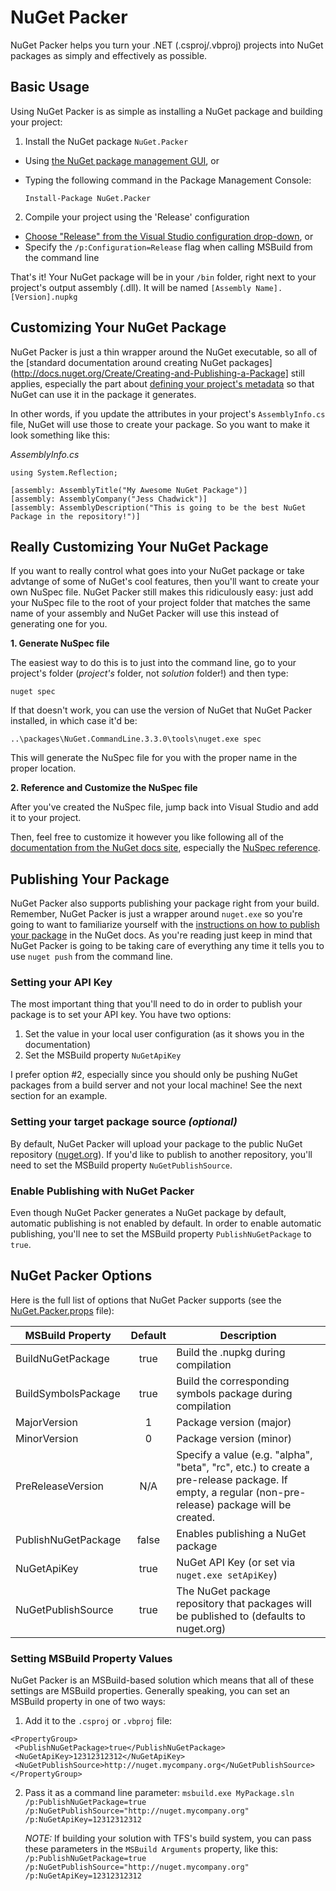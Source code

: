 # NuGet Packer
NuGet Packer helps you turn your .NET (.csproj/.vbproj) projects into NuGet packages as simply and effectively as possible.

## Basic Usage
Using NuGet Packer is as simple as installing a NuGet package and building your project:

1. Install the NuGet package `NuGet.Packer`
  * Using [the NuGet package management GUI](http://docs.nuget.org/consume/package-manager-dialog), or
  * Typing the following command in the Package Management Console:
  
    `Install-Package NuGet.Packer`

2. Compile your project using the 'Release' configuration
  * [Choose "Release" from the Visual Studio configuration drop-down](https://msdn.microsoft.com/en-us/library/wx0123s5.aspx), or
  * Specify the `/p:Configuration=Release` flag when calling MSBuild from the command line

That's it!  Your NuGet package will be in your `/bin` folder, right next to your project's output assembly (.dll).  It will be named `[Assembly Name].[Version].nupkg`

## Customizing Your NuGet Package
NuGet Packer is just a thin wrapper around the NuGet executable, so all of the [standard documentation around creating NuGet packages](http://docs.nuget.org/Create/Creating-and-Publishing-a-Package] still applies, especially the part about [defining your project's metadata](http://docs.nuget.org/Create/Creating-and-Publishing-a-Package#user-content-from-a-project) so that NuGet can use it in the package it generates.

In other words, if you update the attributes in your project's `AssemblyInfo.cs` file, NuGet will use those to create your package.  So you want to make it look something like this:

_AssemblyInfo.cs_
```
using System.Reflection;

[assembly: AssemblyTitle("My Awesome NuGet Package")]
[assembly: AssemblyCompany("Jess Chadwick")]
[assembly: AssemblyDescription("This is going to be the best NuGet Package in the repository!")]
```

## Really Customizing Your NuGet Package

If you want to really control what goes into your NuGet package or take advtange of some of NuGet's cool features, then you'll want to create your own NuSpec file.  NuGet Packer still makes this ridiculously easy:  just add your NuSpec file to the root of your project folder that matches the same name of your assembly and NuGet Packer will use this instead of generating one for you.

__1. Generate NuSpec file__

The easiest way to do this is to just into the command line, go to your project's folder (_project's_ folder, not _solution_ folder!) and then type:

  `nuget spec`

If that doesn't work, you can use the version of NuGet that NuGet Packer installed, in which case it'd be:

  `..\packages\NuGet.CommandLine.3.3.0\tools\nuget.exe spec`

This will generate the NuSpec file for you with the proper name in the proper location.

__2. Reference and Customize the NuSpec file__

After you've created the NuSpec file, jump back into Visual Studio and add it to your project.  

Then, feel free to customize it however you like following all of the [documentation from the NuGet docs site](http://docs.nuget.org/create), especially the [NuSpec reference](http://docs.nuget.org/Create/NuSpec-Reference).

## Publishing Your Package

NuGet Packer also supports publishing your package right from your build.  Remember, NuGet Packer is just a wrapper around `nuget.exe` so you're going to want to familiarize yourself with the [instructions on how to publish your package](http://docs.nuget.org/Create/Creating-and-Publishing-a-Package#user-content-publishing-in-nuget-gallery) in the NuGet docs.  As you're reading just keep in mind that NuGet Packer is going to be taking care of everything any time it tells you to use `nuget push` from the command line.

### Setting your API Key
The most important thing that you'll need to do in order to publish your package is to set your API key.  You have two options:

1. Set the value in your local user configuration (as it shows you in the documentation)
2. Set the MSBuild property `NuGetApiKey`

I prefer option #2, especially since you should only be pushing NuGet packages from a build server and not your local machine!  See the next section for an example.

### Setting your target package source _(optional)_

By default, NuGet Packer will upload your package to the public NuGet repository ([nuget.org](http://nuget.org)).  If you'd like to publish to another repository, you'll need to set the MSBuild property `NuGetPublishSource`.

### Enable Publishing with NuGet Packer
Even though NuGet Packer generates a NuGet package by default, automatic publishing is not enabled by default.  In order to enable automatic publishing, you'll nee to set the MSBuild property `PublishNuGetPackage` to `true`.


## NuGet Packer Options

Here is the full list of options that NuGet Packer supports (see the [NuGet.Packer.props](NuGet.Packer.props) file):

| MSBuild Property   | Default       | Description                          |
|--------------------|:-------------:|--------------------------------------|
| BuildNuGetPackage  | true          | Build the .nupkg during compilation  |
| BuildSymbolsPackage| true          | Build the corresponding symbols package during compilation                                     |
| MajorVersion       | 1             | Package version (major)              |
| MinorVersion       | 0             | Package version (minor)              |
| PreReleaseVersion  | N/A           | Specify a value (e.g. "alpha", "beta", "rc", etc.) to create a pre-release package.  If empty, a regular (non-pre-release) package will be created.  |
| PublishNuGetPackage| false         | Enables publishing a NuGet package   |
| NuGetApiKey        | true          | NuGet API Key (or set via `nuget.exe setApiKey`) |
| NuGetPublishSource | true          | The NuGet package repository that packages will be published to (defaults to nuget.org)                                     |


### Setting MSBuild Property Values
NuGet Packer is an MSBuild-based solution which means that all of these settings are MSBuild properties.
Generally speaking, you can set an MSBuild property in one of two ways:

1. Add it to the `.csproj` or `.vbproj` file:

```
<PropertyGroup>
 <PublishNuGetPackage>true</PublishNuGetPackage>
 <NuGetApiKey>12312312312</NuGetApiKey>
 <NuGetPublishSource>http://nuget.mycompany.org</NuGetPublishSource>
</PropertyGroup>
```

2. Pass it as a command line parameter:
`msbuild.exe MyPackage.sln /p:PublishNuGetPackage=true /p:NuGetPublishSource="http://nuget.mycompany.org" /p:NuGetApiKey=12312312312`

    *NOTE:* If building your solution with TFS's build system, 
    you can pass these parameters in the `MSBuild Arguments` property, like this:
    `/p:PublishNuGetPackage=true /p:NuGetPublishSource="http://nuget.mycompany.org" /p:NuGetApiKey=12312312312`